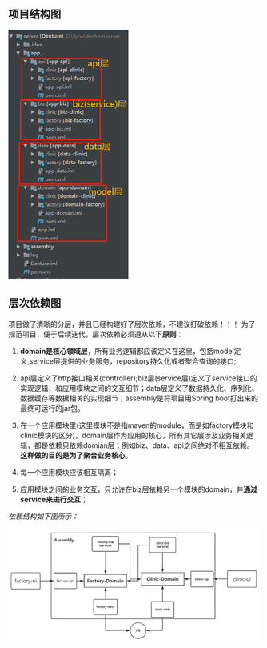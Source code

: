 ## 项目结构图

![](https://github.com/shenjixiaodao/denture/blob/master/server/docs/project_struct.png)

## 层次依赖图

项目做了清晰的分层，并且已经构建好了层次依赖，不建议打破依赖！！！
为了规范项目，便于后续迭代，层次依赖必须遵从以下**原则**：


1. **domain是核心领域层**，所有业务逻辑都应该定义在这里，包括model定义,service层提供的业务服务，repository持久化或者聚合查询的接口;


2. api层定义了http接口相关(controller);biz层(service层)定义了service接口的实现逻辑，和应用模块之间的交互细节；data层定义了数据持久化、序列化、数据缓存等数据相关的实现细节；assembly是将项目用Spring boot打出来的最终可运行的jar包。


3. 在一个应用模块里(这里模块不是指maven的module，而是如factory模块和clinic模块的区分)，domain层作为应用的核心，所有其它层涉及业务相关逻辑，都是依赖只依赖domian层；例如biz、data、api之间绝对不相互依赖。**这样做的目的是为了聚合业务核心**。


4. 每一个应用模块应该相互隔离；


5. 应用模块之间的业务交互，只允许在biz层依赖另一个模块的domain，并**通过service来进行交互**；

*依赖结构如下图所示：*

![](https://github.com/shenjixiaodao/denture/blob/master/server/docs/project_dependency.png)